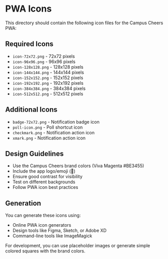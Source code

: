 # PWA Icons

This directory should contain the following icon files for the Campus Cheers PWA:

## Required Icons

- `icon-72x72.png` - 72x72 pixels
- `icon-96x96.png` - 96x96 pixels  
- `icon-128x128.png` - 128x128 pixels
- `icon-144x144.png` - 144x144 pixels
- `icon-152x152.png` - 152x152 pixels
- `icon-192x192.png` - 192x192 pixels
- `icon-384x384.png` - 384x384 pixels
- `icon-512x512.png` - 512x512 pixels

## Additional Icons

- `badge-72x72.png` - Notification badge icon
- `poll-icon.png` - Poll shortcut icon
- `checkmark.png` - Notification action icon
- `xmark.png` - Notification action icon

## Design Guidelines

- Use the Campus Cheers brand colors (Viva Magenta #BE3455)
- Include the app logo/emoji (🎉)
- Ensure good contrast for visibility
- Test on different backgrounds
- Follow PWA icon best practices

## Generation

You can generate these icons using:
- Online PWA icon generators
- Design tools like Figma, Sketch, or Adobe XD
- Command-line tools like ImageMagick

For development, you can use placeholder images or generate simple colored squares with the brand colors. 